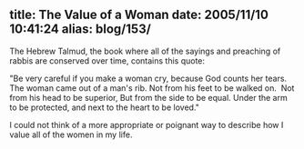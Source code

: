 title: The Value of a Woman
date: 2005/11/10 10:41:24
alias: blog/153/
---
The Hebrew Talmud, the book where all of the sayings and preaching of rabbis are conserved over time, contains this quote:

"Be very careful if you make a woman cry, because God counts her tears.  The woman came out of a man's rib. Not from his feet to be walked on.  Not from his head to be superior, But from the side to be equal. Under the arm to be protected, and next to the heart to be loved."

I could not think of a more appropriate or poignant way to describe how I value all of the women in my life.

